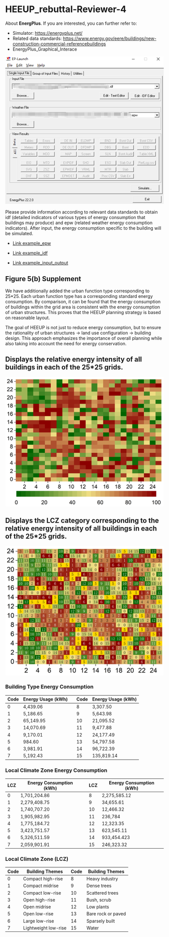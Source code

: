# HEEUP_rebuttal-Reviewer-4

About **EnergPlus**. If you are interested, you can further refer to:
- Simulator: https://energyplus.net/
- Related data standards: https://www.energy.gov/eere/buildings/new-construction-commercial-referencebuildings 
- EnergyPlus_Graphical_Interace
  
![alt text](EnergyPlus_Graphical_Interace.png)

Please provide information according to relevant data standards to obtain idf (detailed indicators of various types of energy consumption that buildings may produce) and epw (related weather energy consumption indicators). After input, the energy consumption specific to the building will be simulated. 

- [Link example_epw](./1A_USA_FL_MIAMI.epw)

- [Link example_idf](./RefBldgFullServiceRestaurantNew2004_v1.3_5.0_1A_USA_FL_MIAMI.idf)

- [Link example_input_output](./RefBldgFullServiceRestaurantNew2004_v1.3_5.0_1A_USA_FL_MIAMI.html)

## Figure 5(b) Supplement
We have additionally added the urban function type corresponding to 25*25. Each urban function type has a corresponding standard energy consumption. By comparison, it can be found that the energy consumption of buildings within the grid area is consistent with the energy consumption of urban structures. This proves that the HEEUP planning strategy is based on reasonable layout.

The goal of HEEUP is not just to reduce energy consumption, but to ensure the rationality of urban structures → land use configuration → building design. This approach emphasizes the importance of overall planning while also taking into account the need for energy conservation.

## Displays the relative energy intensity of all buildings in each of the 25*25 grids.

![alt text](Energy.png)


## Displays the LCZ category corresponding to the relative energy intensity of all buildings in each of the 25*25 grids.
![alt text](LCZ_gird.png)

### Building Type Energy Consumption

| Code | Energy Usage (kWh) | | Code | Energy Usage (kWh) |
|------|--------------------|-|------|--------------------|
| 0    | 4,439.06           | | 8    | 3,307.50           |
| 1    | 5,186.65           | | 9    | 5,643.98           |
| 2    | 65,149.95          | | 10   | 21,095.52          |
| 3    | 14,070.69          | | 11   | 9,477.88           |
| 4    | 9,170.01           | | 12   | 24,177.49          |
| 5    | 984.60             | | 13   | 54,797.58          |
| 6    | 3,981.91           | | 14   | 96,722.39          |
| 7    | 5,192.43           | | 15   | 135,819.14         |



### Local Climate Zone Energy Consumption

| LCZ  | Energy Consumption (kWh) | | LCZ  | Energy Consumption (kWh) |
|------|---------------------------|-|------|---------------------------|
| 0    | 1,701,204.86              | | 8    | 2,275,585.12              |
| 1    | 2,279,408.75              | | 9    | 34,655.61                 |
| 2    | 1,740,707.20              | | 10   | 12,466.32                 |
| 3    | 1,905,982.95              | | 11   | 236,784                   |
| 4    | 1,775,184.72              | | 12   | 12,323.35                 |
| 5    | 3,423,751.57              | | 13   | 623,545.11                |
| 6    | 5,326,511.59              | | 14   | 933,454.423               |
| 7    | 2,059,901.91              | | 15   | 246,323.32                |

### Local Climate Zone (LCZ)

| Code | Building Themes        | Code | Building Themes             |
|------|------------------------|------|-----------------------------|
| 0    | Compact high-rise      | 8    | Heavy industry              |
| 1    | Compact midrise        | 9    | Dense trees                 |
| 2    | Compact low-rise       | 10   | Scattered trees             |
| 3    | Open high-rise         | 11   | Bush, scrub                 |
| 4    | Open midrise           | 12   | Low plants                  |
| 5    | Open low-rise          | 13   | Bare rock or paved          |
| 6    | Large low-rise         | 14   | Sparsely built              |
| 7    | Lightweight low-rise   | 15   | Water                       |
